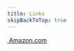 ```yaml
---
title: Links
skipBackToTop: true
---
```


<a href="https://amazon.com"
  class="text-large registry-link text-heading shutter-out-horizontal">
  <img alt="" src="/registry/amazon_logo_RGB_W.jpg" />
  Amazon.com
</a>
